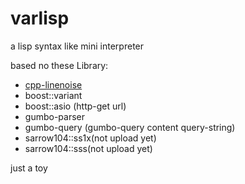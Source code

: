 # varlisp
a lisp syntax like mini interpreter

based no these Library:

- [cpp-linenoise](https://github.com/sarrow104/cpp-linenoise)
- boost::variant
- boost::asio  (http-get url)
- gumbo-parser
- gumbo-query  (gumbo-query content query-string)
- sarrow104::ss1x(not upload yet)
- sarrow104::sss(not upload yet)


just a toy
